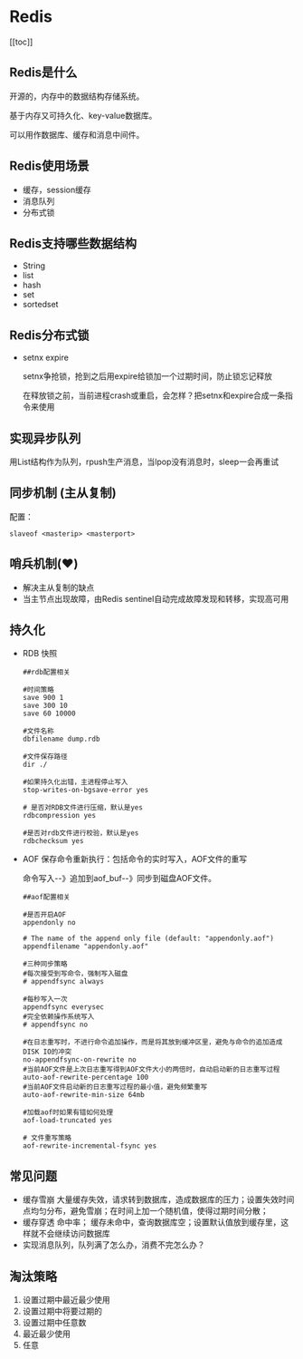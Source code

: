 # Redis  

[[toc]]

## Redis是什么  

开源的，内存中的数据结构存储系统。

基于内存又可持久化、key-value数据库。

可以用作数据库、缓存和消息中间件。

## Redis使用场景  

- 缓存，session缓存
- 消息队列
- 分布式锁

## Redis支持哪些数据结构
- String  
- list  
- hash  
- set  
- sortedset    

## Redis分布式锁  
- setnx  expire  

  setnx争抢锁，抢到之后用expire给锁加一个过期时间，防止锁忘记释放

  在释放锁之前，当前进程crash或重启，会怎样？把setnx和expire合成一条指令来使用

## 实现异步队列  

用List结构作为队列，rpush生产消息，当lpop没有消息时，sleep一会再重试

## 同步机制 (主从复制)

配置：

`slaveof <masterip> <masterport>`

## 哨兵机制(:hearts:)  

- 解决主从复制的缺点
- 当主节点出现故障，由Redis sentinel自动完成故障发现和转移，实现高可用


## 持久化  
- RDB   快照

  ```shell
  ##rdb配置相关
  
  #时间策略
  save 900 1
  save 300 10
  save 60 10000
  
  #文件名称
  dbfilename dump.rdb
  
  #文件保存路径
  dir ./
  
  #如果持久化出错，主进程停止写入
  stop-writes-on-bgsave-error yes
  
  # 是否对RDB文件进行压缩，默认是yes
  rdbcompression yes
  
  #是否对rdb文件进行校验，默认是yes
  rdbchecksum yes
  ```

- AOF   保存命令重新执行：包括命令的实时写入，AOF文件的重写

  命令写入--》追加到aof_buf--》同步到磁盘AOF文件。

  ```shell
  ##aof配置相关
  
  #是否开启AOF
  appendonly no
  
  # The name of the append only file (default: "appendonly.aof")
  appendfilename "appendonly.aof"
  
  #三种同步策略
  #每次接受到写命令，强制写入磁盘
  # appendfsync always
  
  #每秒写入一次
  appendfsync everysec
  #完全依赖操作系统写入
  # appendfsync no
  
  #在日志重写时，不进行命令追加操作，而是将其放到缓冲区里，避免与命令的追加造成DISK IO的冲突
  no-appendfsync-on-rewrite no
  #当前AOF文件是上次日志重写得到AOF文件大小的两倍时，自动启动新的日志重写过程
  auto-aof-rewrite-percentage 100
  #当前AOF文件启动新的日志重写过程的最小值，避免频繁重写
  auto-aof-rewrite-min-size 64mb
  
  #加载aof时如果有错如何处理
  aof-load-truncated yes
  
  # 文件重写策略
  aof-rewrite-incremental-fsync yes
  
  ```

## 常见问题  
- 缓存雪崩  大量缓存失效，请求转到数据库，造成数据库的压力；设置失效时间点均匀分布，避免雪崩；在时间上加一个随机值，使得过期时间分散；
- 缓存穿透   命中率； 缓存未命中，查询数据库空；设置默认值放到缓存里，这样就不会继续访问数据库
- 实现消息队列，队列满了怎么办，消费不完怎么办？

## 淘汰策略 

1. 设置过期中最近最少使用
2. 设置过期中将要过期的
3. 设置过期中任意数
4. 最近最少使用
5. 任意
